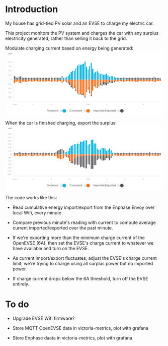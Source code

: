 # Introduction

My house has grid-tied PV solar and an EVSE to charge my electric car.

This project monitors the PV system and charges the car with any surplus
electricity generated, rather than selling it back to the grid.

Modulate charging current based on energy being generated: ![](pics/charge-while-the-sun-is-shining.png)

When the car is finished charging, export the surplus: ![](pics/finish-charging-export-surplus.png)

The code works like this:

- Read cumulative energy import/export from the Enphase Envoy over local
  Wifi, every minute.

- Compare previous minute's reading with current to compute average
  current imported/exported over the past minute.

- If we're exporting more than the minimum charge current of the OpenEVSE
  (6A), then set the EVSE's charge current to whatever we have available
  and turn on the EVSE.

- As current import/export fluctuates, adjust the EVSE's charge current
  limit; we're trying to charge using all surplus power but no imported
  power.

- If charge current drops below the 6A threshold, turn off the EVSE
  entirely.


# To do

- Upgrade EVSE Wifi firmware?

- Store MQTT OpenEVSE data in victoria-metrics, plot with grafana

- Store Enphase daata in victoria-metrics, plot with grafana

